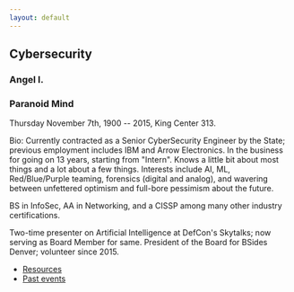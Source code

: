```yaml
---
layout: default
---
```

## Cybersecurity
### Angel I.
### Paranoid Mind
Thursday November 7th, 1900 -- 2015, King Center 313.

Bio: Currently contracted as a Senior CyberSecurity Engineer by the State; previous employment includes IBM and Arrow Electronics. In the business for going on 13 years, starting from "Intern". Knows a little bit about most things and a lot about a few things. Interests include AI, ML, Red/Blue/Purple teaming, forensics (digital and analog), and wavering between unfettered optimism and full-bore pessimism about the future.

BS in InfoSec, AA in Networking, and a CISSP among many other industry certifications.

Two-time presenter on Artificial Intelligence at DefCon's Skytalks; now serving as Board Member for same. President of the Board for BSides Denver; volunteer since 2015.

* [Resources](resources.html)
* [Past events](past_events.html)
